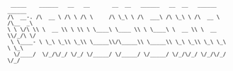      _____    ______   __   __       __  __   ______   __  __   ______   ______  
    /\  __-. /\  __ \ /\ \ /\ \     /\ \_\ \ /\  ___\ /\ \_\ \ /\  __ \ /\__  _\ 
    \ \ \/\ \\ \  __ \\ \ \\ \ \____\ \____ \\ \ \____\ \  __ \\ \  __ \\/_/\ \/ 
     \ \____- \ \_\ \_\\ \_\\ \_____\\/\_____\\ \_____\\ \_\ \_\\ \_\ \_\  \ \_\ 
      \/____/  \/_/\/_/ \/_/ \/_____/ \/_____/ \/_____/ \/_/\/_/ \/_/\/_/   \/_/ 
                                                                                 
    
